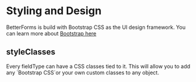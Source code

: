 # Styling and Design

BetterForms is build with Bootstrap CSS as the UI design framework. You can learn more about [Bootstrap here](https://getbootstrap.com/docs/3.3/)

## styleClasses

Every fieldType can have a CSS classes tied to it. This will allow you to add any \`Bootstrap CSS\`or your own custom classes to any object.

